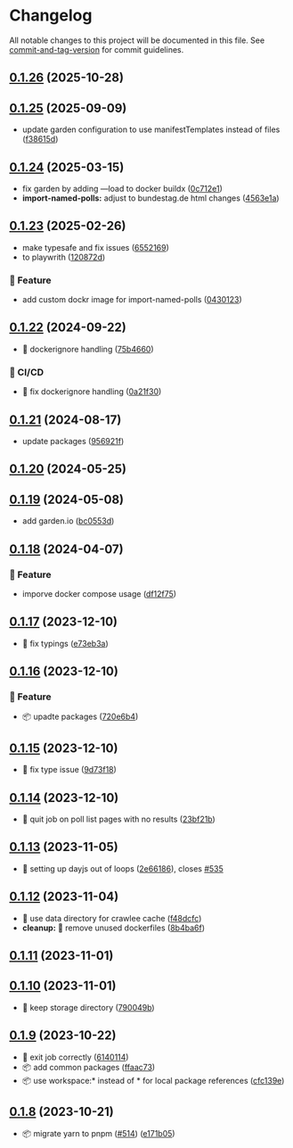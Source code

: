 # Changelog

All notable changes to this project will be documented in this file. See [commit-and-tag-version](https://github.com/absolute-version/commit-and-tag-version) for commit guidelines.

## [0.1.26](https://github.com/demokratie-live/democracy-development/compare/import-named-polls@v0.1.25...import-named-polls@v0.1.26) (2025-10-28)

## [0.1.25](https://github.com/demokratie-live/democracy-development/compare/import-named-polls@v0.1.24...import-named-polls@v0.1.25) (2025-09-09)


* update garden configuration to use manifestTemplates instead of files ([f38615d](https://github.com/demokratie-live/democracy-development/commit/f38615dd5400bad734139f5363a6a6d9fa6a3db3))

## [0.1.24](https://github.com/demokratie-live/democracy-development/compare/import-named-polls@v0.1.23...import-named-polls@v0.1.24) (2025-03-15)


* fix garden by adding —load to docker buildx ([0c712e1](https://github.com/demokratie-live/democracy-development/commit/0c712e1734116275badbde2c82aadc4515845759))
* **import-named-polls:** adjust to bundestag.de html changes ([4563e1a](https://github.com/demokratie-live/democracy-development/commit/4563e1add8c9f2ec852b7e5f68451576bc62001f))

## [0.1.23](https://github.com/demokratie-live/democracy-development/compare/import-named-polls@v0.1.22...import-named-polls@v0.1.23) (2025-02-26)


* make typesafe and fix issues ([6552169](https://github.com/demokratie-live/democracy-development/commit/655216931516976a3ac30d81e7c32a8c2c2cef82))
* to playwrith ([120872d](https://github.com/demokratie-live/democracy-development/commit/120872d6fcd9f52f5cea6181a18c32a8eddcd94a))


### 🚀 Feature

* add custom dockr image for import-named-polls ([0430123](https://github.com/demokratie-live/democracy-development/commit/04301239399af0647dbe4abbcb06dfd26a1020a5))

## [0.1.22](https://github.com/demokratie-live/democracy-development/compare/import-named-polls@v0.1.21...import-named-polls@v0.1.22) (2024-09-22)


* 🐛 dockerignore handling ([75b4660](https://github.com/demokratie-live/democracy-development/commit/75b4660fae655d2cf9c3847611707dac177f82cc))


### 👷 CI/CD

* 👷 fix dockerignore handling ([0a21f30](https://github.com/demokratie-live/democracy-development/commit/0a21f3020ff68334d259743a87f14bec76dd6b1c))

## [0.1.21](https://github.com/demokratie-live/democracy-development/compare/import-named-polls@v0.1.20...import-named-polls@v0.1.21) (2024-08-17)


* update packages ([956921f](https://github.com/demokratie-live/democracy-development/commit/956921f3fc83f93e606a403d75463d38641fc595))

## [0.1.20](https://github.com/demokratie-live/democracy-development/compare/import-named-polls@v0.1.19...import-named-polls@v0.1.20) (2024-05-25)

## [0.1.19](https://github.com/demokratie-live/democracy-development/compare/import-named-polls@v0.1.18...import-named-polls@v0.1.19) (2024-05-08)


* add garden.io ([bc0553d](https://github.com/demokratie-live/democracy-development/commit/bc0553d2dbae414c2d9f418dc06530bcc2ea82e7))

## [0.1.18](https://github.com/demokratie-live/democracy-development/compare/import-named-polls@v0.1.17...import-named-polls@v0.1.18) (2024-04-07)


### 🚀 Feature

* imporve docker compose usage ([df12f75](https://github.com/demokratie-live/democracy-development/commit/df12f751199dc85ac0ca7d9425d09faf3af836ea))

## [0.1.17](https://github.com/demokratie-live/democracy-development/compare/import-named-polls@v0.1.16...import-named-polls@v0.1.17) (2023-12-10)


* 🐛 fix typings ([e73eb3a](https://github.com/demokratie-live/democracy-development/commit/e73eb3a6431547ed39d39ccaadf5773643307f0c))

## [0.1.16](https://github.com/demokratie-live/democracy-development/compare/import-named-polls@v0.1.15...import-named-polls@v0.1.16) (2023-12-10)


### 🚀 Feature

* 📦️ upadte packages ([720e6b4](https://github.com/demokratie-live/democracy-development/commit/720e6b49107c686e6b7ddec2203f98ae0c288f7d))

## [0.1.15](https://github.com/demokratie-live/democracy-development/compare/import-named-polls@v0.1.14...import-named-polls@v0.1.15) (2023-12-10)


* 🐛 fix type issue ([9d73f18](https://github.com/demokratie-live/democracy-development/commit/9d73f18d9ed80fd46eb7f25fb084bb6d8e038c3a))

## [0.1.14](https://github.com/demokratie-live/democracy-development/compare/import-named-polls@v0.1.13...import-named-polls@v0.1.14) (2023-12-10)


* 🐛 quit job on poll list pages with no results ([23bf21b](https://github.com/demokratie-live/democracy-development/commit/23bf21b16fc52eced67884ca9d42221c1189f138))

## [0.1.13](https://github.com/demokratie-live/democracy-development/compare/import-named-polls@v0.1.12...import-named-polls@v0.1.13) (2023-11-05)


* 🐛 setting up dayjs out of loops ([2e66186](https://github.com/demokratie-live/democracy-development/commit/2e66186cc946e1bdfb50e70ede02d972adf85202)), closes [#535](https://github.com/demokratie-live/democracy-development/issues/535)

## [0.1.12](https://github.com/demokratie-live/democracy-development/compare/import-named-polls@v0.1.11...import-named-polls@v0.1.12) (2023-11-04)


* 🐛 use data directory for crawlee cache ([f48dcfc](https://github.com/demokratie-live/democracy-development/commit/f48dcfc45c43846bfff0fb55693374589654b3d2))
* **cleanup:** 🧹 remove unused dockerfiles ([8b4ba6f](https://github.com/demokratie-live/democracy-development/commit/8b4ba6f2203ae7d41f12e7ac6bc74597526d4aa2))

## [0.1.11](https://github.com/demokratie-live/democracy-development/compare/import-named-polls@v0.1.10...import-named-polls@v0.1.11) (2023-11-01)

## [0.1.10](https://github.com/demokratie-live/democracy-development/compare/import-named-polls@v0.1.9...import-named-polls@v0.1.10) (2023-11-01)


* 🐛 keep storage directory ([790049b](https://github.com/demokratie-live/democracy-development/commit/790049bea0baaf6c547d6a4a6a5974358e9d7ef5))

## [0.1.9](https://github.com/demokratie-live/democracy-development/compare/import-named-polls@v0.1.8...import-named-polls@v0.1.9) (2023-10-22)


* 🐛 exit job correctly ([6140114](https://github.com/demokratie-live/democracy-development/commit/6140114dcc6b31e5e2525d0cb8fcc684f1e28299))
* 📦️ add common packages ([ffaac73](https://github.com/demokratie-live/democracy-development/commit/ffaac738ab8bd2376bdc6f792c741a51df253002))
* 📦️ use workspace:* instead of * for local package references ([cfc139e](https://github.com/demokratie-live/democracy-development/commit/cfc139e62c56dcd67c363d45227bb7675acb863a))

## [0.1.8](https://github.com/demokratie-live/democracy-development/compare/import-named-polls@v0.1.6...import-named-polls@v0.1.8) (2023-10-21)


* 📦️ migrate yarn to pnpm ([#514](https://github.com/demokratie-live/democracy-development/issues/514)) ([e171b05](https://github.com/demokratie-live/democracy-development/commit/e171b05ac0b007e070c73e804f9322f61c95903b))
